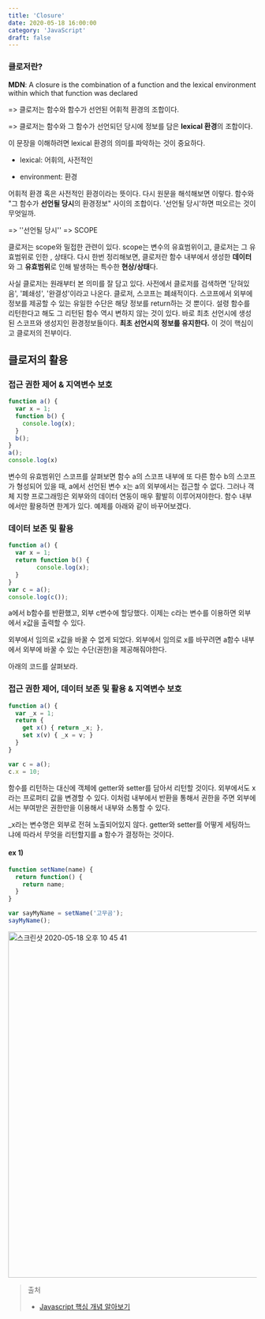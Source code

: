 ```yaml
---
title: 'Closure'
date: 2020-05-18 16:00:00
category: 'JavaScript'
draft: false
---
```




### 클로저란?

**MDN**: A closure is the combination of a function and the lexical environment within which that function was declared

=> 클로저는 함수와 함수가 선언된 어휘적 환경의 조합이다.

=> 클로저는 함수와 그 함수가 선언되던 당시에 정보를 담은 **lexical 환경**의 조합이다.

이 문장을 이해하려면 lexical 환경의 의미를 파악하는 것이 중요하다. 

- lexical: 어휘의, 사전적인 

- environment: 환경

어휘적 환경 혹은 사전적인 환경이라는 뜻이다. 다시 원문을 해석해보면 이렇다. 함수와 "그 함수가 **선언될 당시**의 환경정보" 사이의 조합이다. '선언될 당시'하면 떠오르는 것이 무엇일까.

=> ''선언될 당시'' => SCOPE

클로저는 scope와 밀접한 관련이 있다. scope는 변수의 유효범위이고, 클로저는 그 유효범위로 인한 , 상태다. 다시 한번 정리해보면, 클로저란 함수 내부에서 생성한 **데이터**와 그 **유효범위**로 인해 발생하는 특수한 **현상/상태**다.

사실 클로저는 원래부터 본 의미를 잘 담고 있다. 사전에서 클로저를 검색하면 '닫혀있음', '폐쇄성', '완결성'이라고 나온다. 클로저, 스코프는 폐쇄적이다. 스코프에서 외부에 정보를 제공할 수 있는 유일한 수단은 해당 정보를 return하는 것 뿐이다. 설령 함수를 리턴한다고 해도 그 리턴된 함수 역시 변하지 않는 것이 있다. 바로 최초 선언시에 생성된 스코프와 생성지인 환경정보들이다. **최초 선언시의 정보를 유지한다.** 이 것이 핵심이고 클로저의 전부이다.



## 클로저의 활용

### 접근 권한 제어 & 지역변수 보호

```js
function a() {
  var x = 1;
  function b() {
    console.log(x);
  }
  b();
}
a();
console.log(x)
```

 변수의 유효범위인 스코프를 살펴보면 함수 a의 스코프 내부에 또 다른 함수 b의 스코프가 형성되어 있을 때, a에서 선언된 변수 x는 a의 외부에서는 접근할 수 없다. 그러나 객체 지향 프로그래밍은 외부와의 데이터 연동이 매우 활발히 이루어져야한다. 함수 내부에서만 활용하면 한계가 있다.  예제를 아래와 같이 바꾸어보겠다.



### 데이터 보존 및 활용

```js
function a() {
  var x = 1;
  return function b() {
		console.log(x);
  }
}
var c = a();
console.log(c());
```

a에서 b함수를 반환했고, 외부 c변수에 할당했다. 이제는 c라는 변수를 이용하면 외부에서 x값을 출력할 수 있다.

외부에서 임의로 x값을 바꿀 수 없게 되었다. 외부에서 임의로 x를 바꾸려면 a함수 내부에서 외부에 바꿀 수 있는 수단(권한)을 제공해줘야한다.

아래의 코드를 살펴보라.



### 접근 권한 제어, 데이터 보존 및 활용 & 지역변수 보호

```js
function a() {
  var _x = 1;
  return {
    get x() { return _x; },
    set x(v) { _x = v; }
  }
}

var c = a();
c.x = 10;
```

함수를 리턴하는 대신에 객체에 getter와 setter를 담아서 리턴할 것이다. 외부에서도 x라는 프로퍼티 값을 변경할 수 있다. 이처럼 내부에서 반환을 통해서 권한을 주면 외부에서는 부여받은 권한만을 이용해서 내부와 소통할 수 있다.

_x라는 변수명은 외부로 전혀 노출되어있지 않다. getter와 setter를 어떻게 세팅하느냐에 따라서 무엇을 리턴할지를 a 함수가 결정하는 것이다.



#### ex 1)

```js
function setName(name) {
  return function() {
    return name;
  }
}

var sayMyName = setName('고무곰');
sayMyName();
```

<img width="700" alt="스크린샷 2020-05-18 오후 10 45 41" src="https://user-images.githubusercontent.com/36187948/82220408-88886280-9959-11ea-917b-879c5fdc0d34.png">



> 출처
>
> - [Javascript 핵심 개념 알아보기](https://www.inflearn.com/course/%ED%95%B5%EC%8B%AC%EA%B0%9C%EB%85%90-javascript-flow)

